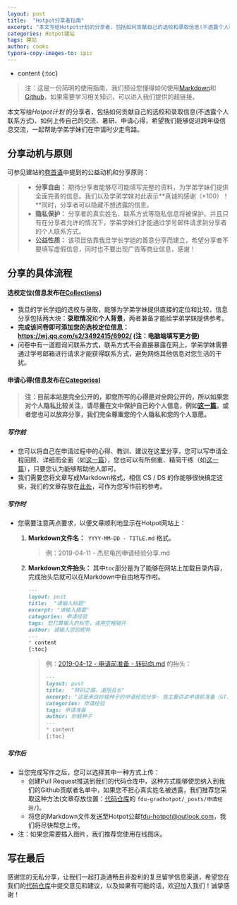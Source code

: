 ```yaml
---
layout: post
title:  "Hotpot分享者指南"
excerpt: "本文写给Hotpot计划的分享者，包括如何贡献自己的选校和录取信息(不透露个人联系方式)、如何给学弟学妹分享交流、暑研、申请心得……"
categories: Hotpot建站
tags: 建站
author: cooks
typora-copy-images-to: ipic
---
```


* content
{:toc}
>  注：这是一份简明的使用指南，我们预设您懂得如何使用[Markdown](http://support.typora.io/Markdown-Reference/)和[Github](https://guides.github.com/activities/hello-world/)，如果需要学习相关知识，可以进入我们提供的超链接。

本文写给*Hotpot计划* 的分享者，包括如何贡献自己的选校和录取信息(不透露个人联系方式)、如何上传自己的交流、暑研、申请心得，希望我们能够促进跨年级信息交流，一起帮助学弟学妹们在申请时少走弯路。

## 分享动机与原则

可参见建站的[卷首语](https://fdu-cooks.github.io/fdu-gradhotpot/2019/04/10/hellohotpot/#%E8%87%B4%E5%88%86%E4%BA%AB%E8%80%85)中提到的公益动机和分享原则：

>  -  **分享自由：** 期待分享者能够尽可能填写完整的资料，为学弟学妹们提供全面完善的信息。我们以及学弟学妹对此表示**真诚的感谢（×100）！**同时，分享者可以隐藏不想透露的信息。
>  -  **隐私保护：** 分享者的真实姓名、联系方式等隐私信息将被保护。并且只有在分享者允许的情况下，学弟学妹们才能通过学号邮件请求到分享者的个人联系方式。
>  -  **公益性质：** 该项目依靠我旦学长学姐的善意分享而建立，希望分享者不要填写虚假信息，同时也不要出现广告等商业信息，感谢！

## 分享的具体流程

#### 选校定位(信息发布在[Collections](https://fdu-cooks.github.io/fdu-gradhotpot/collections/))

-  我旦的学长学姐的选校与录取，能够为学弟学妹提供直接的定位和比较，信息分享包括两大块：**录取情况**和**个人背景**，两者兼备才能给学弟学妹提供参考。
-  **完成该问卷即可添加您的选校定位信息：<https://wj.qq.com/s2/3492415/6902/>  (注：电脑端填写更方便)**
-  问卷中有一道题询问联系方式，联系方式不会直接暴露在网上，学弟学妹需要通过学号邮箱进行请求才能获得联系方式，避免网络其他信息对您生活的干扰。

#### 申请心得(信息发布在[Categories](https://fdu-cooks.github.io/fdu-gradhotpot/category/))

> **注：目前本站是完全公开的，即您所写的心得是对全网公开的，所以如果您对个人隐私比较关注，请尽量在文中保护自己的个人信息，例如[这一篇](https://fdu-cooks.github.io/fdu-gradhotpot/2019/04/12/%E7%94%B3%E8%AF%B7%E5%89%8D%E5%87%86%E5%A4%87-%E8%BD%AC%E7%A0%81%E5%90%91/)。或者您也可以放弃分享，我们完全尊重您的个人隐私和您的个人意愿。**

##### 写作前

-  您可以将自己在申请过程中的心得、教训、建议在这里分享，您可以写申请全程回顾、详细而全面（如[这一篇](https://fdu-cooks.github.io/fdu-gradhotpot/2019/04/11/%E6%9D%B0%E5%B0%BC%E9%BE%9F%E7%9A%84%E7%94%B3%E8%AF%B7%E7%BB%8F%E9%AA%8C%E5%88%86%E4%BA%AB/)），您也可以有所侧重、精简干练（如[这一篇](https://fdu-cooks.github.io/fdu-gradhotpot/2019/04/12/%E7%94%B3%E8%AF%B7%E5%89%8D%E5%87%86%E5%A4%87-%E8%BD%AC%E7%A0%81%E5%90%91/)），只要您认为能够帮助他人即可。
-  我们需要您将文章写成Markdown格式，相信 CS / DS 的你能够很快搞定这些，我们的文章存放在[此处](https://github.com/fdu-cooks/fdu-gradhotpot/tree/master/_posts/%E7%94%B3%E8%AF%B7%E7%BB%8F%E9%AA%8C)，可作为您写作前的参考。

##### 写作时

-  您需要注意两点要求，以便文章顺利地显示在Hotpot网站上：

   1. **Markdown文件名：**` YYYY-MM-DD - TITLE.md` 格式。

      >  例：2019-04-11 - 杰尼龟的申请经验分享.md

   2. **Markdown文件抬头：** 其中`toc`部分是为了能够在网站上加载目录内容，完成抬头后就可以在Markdown中自由地写作啦。

       ```markdown
       ---
       layout: post
       title:  "请输入标题"
       excerpt: "请输入摘要"
       categories: 申请经验
       tags: 您打算输入的标签，请用空格隔开
       author: 请输入您的昵称
       ---
       * content
       {:toc}
       ```

       >  例：[2019-04-12 - 申请前准备 - 转码向.md](https://raw.githubusercontent.com/fdu-cooks/fdu-gradhotpot/master/_posts/%E7%94%B3%E8%AF%B7%E7%BB%8F%E9%AA%8C/2019-04-12-%E7%94%B3%E8%AF%B7%E5%89%8D%E5%87%86%E5%A4%87-%E8%BD%AC%E7%A0%81%E5%90%91.md) 的抬头：
       >
       >  ```markdown
       >  ---
       >  layout: post
       >  title:  "转码之路，道阻且长"
       >  excerpt: "这是来自妙蛙种子的申请经验分享~ 我主要讲讲申请前准备（GT、实习、科研、简历）几个方面说一说自己的看法"
       >  categories: 申请经验
       >  tags: 申请准备
       >  author: 妙蛙种子
       >  ---
       >  * content
       >  {:toc}
       >  ```


##### 写作后


-  当您完成写作之后，您可以选择其中一种方式上传：
   -  创建Pull Request推送到我们的代码仓库中，这种方式能够使您纳入到我们的Github贡献者名单中，如果您不担心真实姓名被透露，我们推荐您采取这种方法(文章存放位置：[代码仓库](https://github.com/fdu-cooks/fdu-gradhotpot)的 `fdu-gradhotpot/_posts/申请经验/`)。
   -  将您的Markdown文件发送至Hotpot公邮<fdu-hotpot@outlook.com>，我们将尽快帮您上传。
-  注：如果您需要插入图片，我们推荐您使用在线图床。

## 写在最后

感谢您的无私分享，让我们一起打造通畅且非盈利的复旦留学信息渠道，希望您在我们的[代码仓库](https://github.com/fdu-cooks/fdu-gradhotpot)中提交意见和建议，以及如果有可能的话，欢迎加入我们！诚挚感谢！

